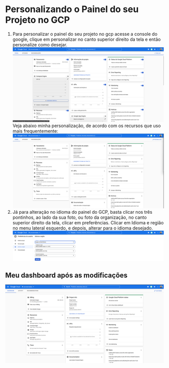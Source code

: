 # Personalizando o Painel do seu Projeto no GCP

1. Para personalizar o painel do seu projeto no gcp acesse a console do google, clique em personalizar no canto superior direito da tela e então personalize como desejar.
![customizacao_do_dashboard](imagens/dashboard_customization.png)
Veja abaixo minha personalização, de acordo com os recursos que uso mais frequentemente:
![minha_customizacao](imagens/my_customization.png)
2. Já para alteração no idioma do painel do GCP, basta clicar nos três pontinhos, ao lado da sua foto, ou foto da organização, no canto superior direito da tela, clicar em preferências. Clicar em Idioma e região no menu lateral esquerdo, e depois, alterar para o idioma desejado.
![mudando_o_idioma](imagens/changing_language.png)

## Meu dashboard após as modificações

![dashboard_personalizado](imagens/dashboard_final.png)
